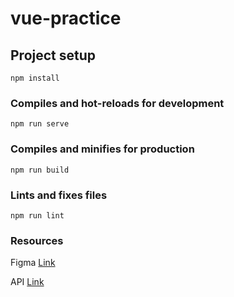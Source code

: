 # vue-practice

## Project setup

```
npm install
```

### Compiles and hot-reloads for development

```
npm run serve
```

### Compiles and minifies for production

```
npm run build
```

### Lints and fixes files

```
npm run lint
```

### Resources

Figma
[Link](<https://www.figma.com/file/zE0MyZjPRCaywyY4unFRNN/Untitled-(Copy)?node-id=0%3A1>)

API [Link](https://apt-booking-api.herokuapp.com/docs/)
